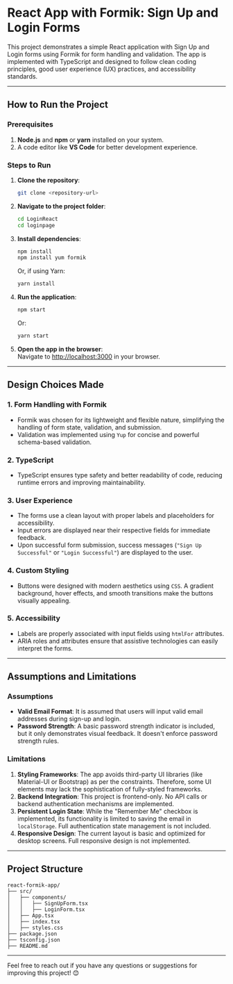 
# React App with Formik: Sign Up and Login Forms

This project demonstrates a simple React application with Sign Up and Login forms using Formik for form handling and validation. The app is implemented with TypeScript and designed to follow clean coding principles, good user experience (UX) practices, and accessibility standards.

---

## How to Run the Project

### Prerequisites
1. **Node.js** and **npm** or **yarn** installed on your system.
2. A code editor like **VS Code** for better development experience.

### Steps to Run
1. **Clone the repository**:
   ```bash
   git clone <repository-url>
   ```
2. **Navigate to the project folder**:
   ```bash
   cd LoginReact
   cd loginpage
   ```
3. **Install dependencies**:
   ```bash
   npm install
   npm install yum formik
   ```
   Or, if using Yarn:
   ```bash
   yarn install
   ```
4. **Run the application**:
   ```bash
   npm start
   ```
   Or:
   ```bash
   yarn start
   ```
5. **Open the app in the browser**:  
   Navigate to [http://localhost:3000](http://localhost:3000) in your browser.

---

## Design Choices Made

### 1. Form Handling with Formik
- Formik was chosen for its lightweight and flexible nature, simplifying the handling of form state, validation, and submission.
- Validation was implemented using `Yup` for concise and powerful schema-based validation.

### 2. TypeScript
- TypeScript ensures type safety and better readability of code, reducing runtime errors and improving maintainability.

### 3. User Experience
- The forms use a clean layout with proper labels and placeholders for accessibility.
- Input errors are displayed near their respective fields for immediate feedback.
- Upon successful form submission, success messages (`"Sign Up Successful"` or `"Login Successful"`) are displayed to the user.

### 4. Custom Styling
- Buttons were designed with modern aesthetics using `CSS`. A gradient background, hover effects, and smooth transitions make the buttons visually appealing.

### 5. Accessibility
- Labels are properly associated with input fields using `htmlFor` attributes.
- ARIA roles and attributes ensure that assistive technologies can easily interpret the forms.

---

## Assumptions and Limitations

### Assumptions
- **Valid Email Format**: It is assumed that users will input valid email addresses during sign-up and login.
- **Password Strength**: A basic password strength indicator is included, but it only demonstrates visual feedback. It doesn't enforce password strength rules.

### Limitations
1. **Styling Frameworks**: The app avoids third-party UI libraries (like Material-UI or Bootstrap) as per the constraints. Therefore, some UI elements may lack the sophistication of fully-styled frameworks.
2. **Backend Integration**: This project is frontend-only. No API calls or backend authentication mechanisms are implemented.
3. **Persistent Login State**: While the "Remember Me" checkbox is implemented, its functionality is limited to saving the email in `localStorage`. Full authentication state management is not included.
4. **Responsive Design**: The current layout is basic and optimized for desktop screens. Full responsive design is not implemented.

---

## Project Structure

```
react-formik-app/
├── src/
│   ├── components/
│   │   ├── SignUpForm.tsx
│   │   ├── LoginForm.tsx
│   ├── App.tsx
│   ├── index.tsx
│   ├── styles.css
├── package.json
├── tsconfig.json
├── README.md
```

---

Feel free to reach out if you have any questions or suggestions for improving this project! 😊

